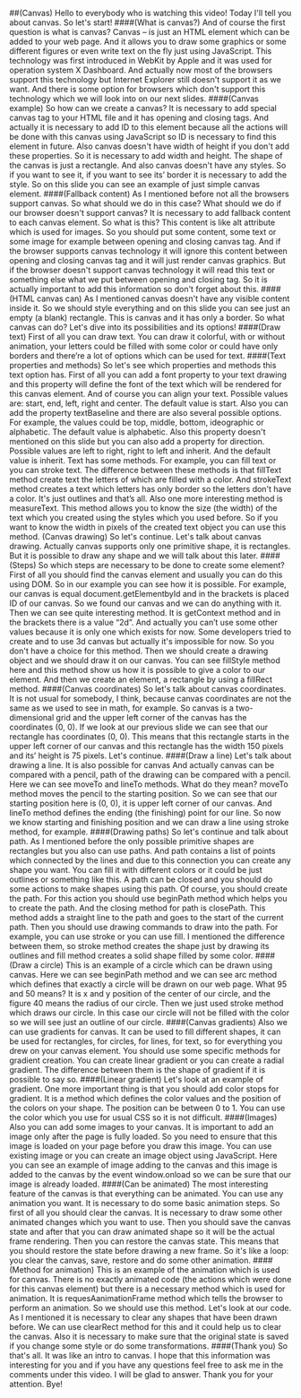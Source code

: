 ##(Canvas)
Hello to everybody who is watching this video! Today I'll tell you about canvas.
So let's start!
####(What is canvas?)
And of course the first question is what is canvas? Canvas – is just an HTML element which can be added to your web page. And it allows you to draw some graphics or some different figures or even write text on the fly just using JavaScript.
This technology was first introduced in WebKit by Apple and it was used for operation system X Dashboard. And actually now most of the browsers support this technology but Internet Explorer still doesn't support it as we want. And there is some option for browsers which don't support this technology which we will look into on our next slides.
####(Canvas example)
So how can we create a canvas? It is necessary to add special canvas tag to your HTML file and it has opening and closing tags. And actually it is necessary to add ID to this element because all the actions will be done with this canvas using JavaScript so ID is necessary to find this element in future. Also canvas doesn't have width of height if you don't add these properties. So it is necessary to add width and height. The shape of the canvas is just a rectangle. And also canvas doesn't have any styles. So if you want to see it, if you want to see its’ border it is necessary to add the style. 
So on this slide you can see an example of just simple canvas element.
####(Fallback content)
As I mentioned before not all the browsers support canvas. So what should we do in this case? What should we do if our browser doesn't support canvas? It is necessary to add fallback content to each canvas element. 
So what is this? This content is like alt attribute which is used for images. So you should put some content, some text or some image for example between opening and closing canvas tag. And if the browser supports canvas technology it will ignore this content between opening and closing canvas tag and it will just render canvas graphics. But if the browser doesn't support canvas technology it will read this text or something else what we put between opening and closing tag.
So it is actually important to add this information so don't forget about this.
####(HTML canvas can)
As I mentioned canvas doesn't have any visible content inside it. So we should style everything and on this slide you can see just an empty (a blank) rectangle. This is canvas and it has only a border.
So what canvas can do? Let's dive into its possibilities and its options! 
####(Draw text)
First of all you can draw text. You can draw it colorful, with or without animation, your letters could be filled with some color or could have only borders and there’re a lot of options which can be used for text. 
####(Text properties and methods)
So let's see which properties and methods this text option has. First of all you can add a font property to your text drawing and this property will define the font of the text which will be rendered for this canvas element.
And of course you can align your text. Possible values are: start, end, left, right and center. The default value is start.
Also you can add the property textBaseline and there are also several possible options. For example, the values could be top, middle, bottom, ideographic or alphabetic. The default value is alphabetic.
Also this property doesn't mentioned on this slide but you can also add a property for direction. Possible values are left to right, right to left and inherit. And the default value is inherit.
Text has some methods. For example, you can fill text or you can stroke text. The difference between these methods is that fillText method create text the letters of which are filled with a color. And strokeText method creates a text which letters has only border so the letters don't have a color. It's just outlines and that’s all. 
Also one more interesting method is measureText. This method allows you to know the size (the width) of the text which you created using the styles which you used before. So if you want to know the width in pixels of the created text object you can use this method.
(Canvas drawing)
So let's continue. Let's talk about canvas drawing. Actually canvas supports only one primitive shape, it is rectangles. But it is possible to draw any shape and we will talk about this later.
####(Steps)
So which steps are necessary to be done to create some element? First of all you should find the canvas element and usually you can do this using DOM. So in our example you can see how it is possible. For example, our canvas is equal document.getElementbyId and in the brackets is placed ID of our canvas. So we found our canvas and we can do anything with it. 
Then we can see quite interesting method. It is getContext method and in the brackets there is a value “2d”. And actually you can’t use some other values because it is only one which exists for now. Some developers tried to create and to use 3d canvas but actually it's impossible for now. So you don't have a choice for this method.
Then we should create a drawing object and we should draw it on our canvas. You can see fillStyle method here and this method show us how it is possible to give a color to our element. And then we create an element, a rectangle by using a fillRect method.
####(Canvas coordinates)
So let's talk about canvas coordinates. It is not usual for somebody, I think, because canvas coordinates are not the same as we used to see in math, for example. So canvas is a two-dimensional grid and the upper left corner of the canvas has the coordinates (0, 0).
If we look at our previous slide we can see that our rectangle has coordinates (0, 0). This means that this rectangle starts in the upper left corner of our canvas and this rectangle has the width 150 pixels and its’ height is 75 pixels. Let's continue.
####(Draw a line)
Let's talk about drawing a line.
It is also possible for canvas And actually canvas can be compared with a pencil, path of the drawing can be compared with a pencil.
Here we can see moveTo and lineTo methods. What do they mean? moveTo method moves the pencil to the starting position. So we can see that our starting position here is (0, 0), it is upper left corner of our canvas. And lineTo method defines the ending (the finishing) point for our line. So now we know starting and finishing position and we can draw a line using stroke method, for example.
####(Drawing paths)
So let's continue and talk about path. 
As I mentioned before the only possible primitive shapes are rectangles but you also can use paths. And path contains a list of points which connected by the lines and due to this connection you can create any shape you want. You can fill it with different colors or it could be just outlines or something like this. A path can be closed and you should do some actions to make shapes using this path.
Of course, you should create the path. For this action you should use beginPath method which helps you to create the path. And the closing method for path is closePath. This method adds a straight line to the path and goes to the start of the current path.
Then you should use drawing commands to draw into the path. For example, you can use stroke or you can use fill. I mentioned the difference between them, so stroke method creates the shape just by drawing its outlines and fill method creates a solid shape filled by some color. 
####(Draw a circle)
This is an example of a circle which can be drawn using canvas. Here we can see beginPath method and we can see arc method which defines that exactly a circle will be drawn on our web page. What 95 and 50 means? It is x and y position of the center of our circle, and the figure 40 means the radius of our circle. Then we just used stroke method which draws our circle.
In this case our circle will not be filled with the color so we will see just an outline of our circle.
####(Canvas gradients)
Also we can use gradients for canvas. It can be used to fill different shapes, it can be used for rectangles, for circles, for lines, for text, so for everything you drew on your canvas element.
You should use some specific methods for gradient creation. You can create linear gradient or you can create a radial gradient. The difference between them is the shape of gradient if it is possible to say so.
####(Linear gradient)
Let's look at an example of gradient. 
One more important thing is that you should add color stops for gradient. It is a method which defines the color values and the position of the colors on your shape. The position can be between 0 to 1. You can use the color which you use for usual CSS so it is not difficult.
####(Images)
Also you can add some images to your canvas. It is important to add an image only after the page is fully loaded. So you need to ensure that this image is loaded on your page before you draw this image. You can use existing image or you can create an image object using JavaScript. 
Here you can see an example of image adding to the canvas and this image is added to the canvas by the event window.onload so we can be sure that our image is already loaded.
####(Can be animated)
The most interesting feature of the canvas is that everything can be animated. You can use any animation you want. It is necessary to do some basic animation steps. So first of all you should clear the canvas. It is necessary to draw some other animated changes which you want to use. Then you should save the canvas state and after that you can draw animated shape so it will be the actual frame rendering. Then you can restore the canvas state. This means that you should restore the state before drawing a new frame. So it's like a loop: you clear the canvas, save, restore and do some other animation.
####(Method for animation)
This is an example of the animation which is used for canvas. There is no exactly animated code (the actions which were done for this canvas element) but there is a necessary method which is used for animation. It is requesAanimationFrame method which tells the browser to perform an animation. So we should use this method.
Let's look at our code. As I mentioned it is necessary to clear any shapes that have been drawn before. We can use clearRect method for this and it could help us to clear the canvas. Also it is necessary to make sure that the original state is saved if you change some style or do some transformations.
####(Thank you)
So that's all. It was like an intro to canvas. I hope that this information was interesting for you and if you have any questions feel free to ask me in the comments under this video. I will be glad to answer.
Thank you for your attention. Bye!
